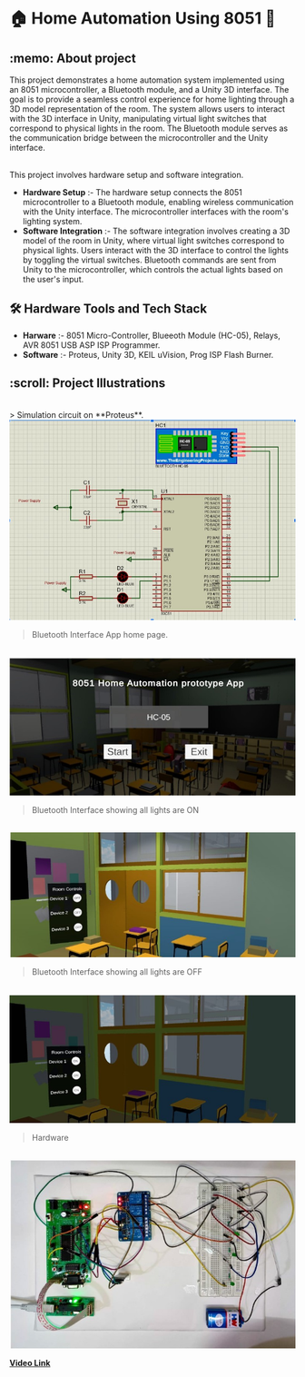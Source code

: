 # 🏠 Home Automation Using 8051 📱
<h2>:memo:  About project</h2>
This project demonstrates a home automation system implemented using an 8051 microcontroller, a Bluetooth module, and a Unity 3D interface. The goal is to provide a seamless control experience for home lighting through a 3D model representation of the room. The system allows users to interact with the 3D interface in Unity, manipulating virtual light switches that correspond to physical lights in the room. The Bluetooth module serves as the communication bridge between the microcontroller and the Unity interface.
</br> <br>

This project involves hardware setup and software integration.
- **Hardware Setup** :- The hardware setup connects the 8051 microcontroller to a Bluetooth module, enabling wireless communication with the Unity interface. The microcontroller interfaces with the room's lighting system.
- **Software Integration** :- The software integration involves creating a 3D model of the room in Unity, where virtual light switches correspond to physical lights. Users interact with the 3D interface to control the lights by toggling the virtual switches. Bluetooth commands are sent from Unity to the microcontroller, which controls the actual lights based on the user's input.

<h2> 🛠️ Hardware Tools and Tech Stack</h2>

- **Harware** :- 8051 Micro-Controller, Blueeoth Module (HC-05), Relays, AVR 8051 USB ASP ISP Programmer.
- **Software** :- Proteus, Unity 3D, KEIL uVision, Prog ISP Flash Burner. 


<h2>:scroll:  Project Illustrations</h2>


<br>    
> Simulation circuit on **Proteus**.        
<br>   
<img src = "https://github.com/Akhilesh2002/Home-Automation-Using-8051/blob/main/Screenshots/1.jpg" >
<br>

> Bluetooth Interface App home page.        
<br>   
<img src = "https://github.com/Akhilesh2002/Home-Automation-Using-8051/blob/main/Screenshots/4.jpg" >
<br>

> Bluetooth Interface showing all lights are ON        
<br>   
<img src = "https://github.com/Akhilesh2002/Home-Automation-Using-8051/blob/main/Screenshots/2.jpg" >
<br>

> Bluetooth Interface showing all lights are OFF        
<br>   
<img src = "https://github.com/Akhilesh2002/Home-Automation-Using-8051/blob/main/Screenshots/3.jpg" >
<br>

> Hardware         
<br>   
<img src = "https://github.com/Akhilesh2002/Home-Automation-Using-8051/blob/main/Screenshots/5.jpg" >
<br>

[**Video Link**](https://drive.google.com/file/d/1BV57LgMAbqQBxaDcgMHVp7uFtMaFjziy/view?resourcekey)

 

<!--[```Back to Top```](#)-->
